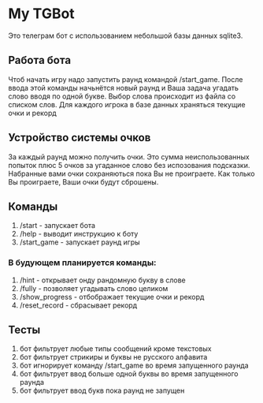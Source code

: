 # My TGBot
Это телеграм бот с использованием небольшой базы 
данных sqlite3.
## Работа бота
Чтоб начать игру надо запустить раунд командой /start_game.
После ввода этой команды начьнётся новый раунд и Ваша задача угадать слово
вводя по одной букве. Выбор слова происходит из файла  со списком слов.
Для каждого игрока в базе данных храняться текущие очки и рекорд
## Устройство  системы очков
За каждый раунд можно получить очки.
Это сумма неиспользованных попыток плюс
5 очков за угаданное слово без испозования подсказки.
Набранные вами очки сохраняються пока Вы не проиграете.
Как только Вы проиграете, Ваши очки будут сброшены.
## Команды
1. /start - запускает бота
2. /help - выводит инструкцию к боту
3. /start_game - запускает раунд игры 
### В будующем планируется команды:
1. /hint - открывает онду рандомную букву в слове
2. /fully - позволяет угадывать слово целиком
3. /show_progress - отбображает текущие очки и рекорд
4. /reset_record - сбрасывает рекорд
## Тесты
1. бот фильтрует любые типы сообщений кроме текстовых
2. бот фильтрует стрикиры и буквы не русского алфавита
3. бот игнорирует команду /start_game во время запущенного раунда
4. бот фильтрует ввод больше одной буквы во время запущенного раунда
5. бот фильтрует ввод букв пока раунд не запущен